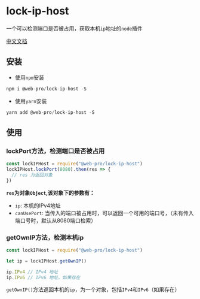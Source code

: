 # lock-ip-host

一个可以检测端口是否被占用，获取本机`ip`地址的`node`插件

[中文文档](https://webxiaoma.github.io/project-cli/docs/blogs/node/lock-ip-host)

## 安装


- 使用`npm`安装

```js
npm i @web-pro/lock-ip-host -S
```

- 使用`yarn`安装

```js
yarn add @web-pro/lock-ip-host -S

```

## 使用

### lockPort方法，检测端口是否被占用

```js
const lockIPHost = require("@web-pro/lock-ip-host")
lockIPHost.lockPort(8080).then(res => {
  // res 为返回对象
})
```

**`res`为对象`Object`,该对象下的参数有：**

- `ip`: 本机的IPv4地址
- `canUsePort`: 当传入的端口被占用时，可以返回一个可用的端口号，（未有传入端口号时，默认从8080端口检索）



### getOwnIP方法，检测本机ip

```js
const lockIPHost = require("@web-pro/lock-ip-host")

let ip = lockIPHost.getOwnIP()

ip.IPv4 // IPv4 地址
ip.IPv6 // IPv6 地址，如果存在
```

`getOwnIP()`方法返回本机的`ip`，为一个对象，包括`IPv4`和`IPv6`（如果存在）

